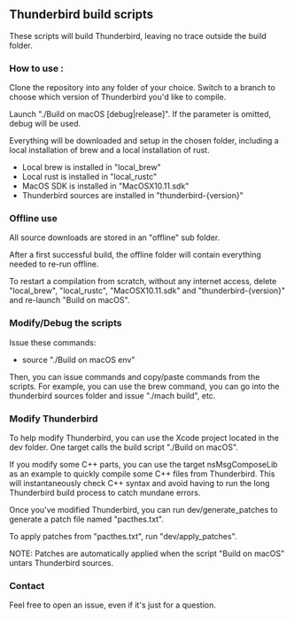## Thunderbird build scripts

These scripts will build Thunderbird, leaving no trace outside the build folder.

### How to use :

Clone the repository into any folder of your choice. Switch to a branch to choose which version of Thunderbird you'd like to compile.

Launch "./Build on macOS [debug|release]". If the parameter is omitted, debug will be used.

Everything will be downloaded and setup in the chosen folder, including a local installation of brew and a local installation of rust.

- Local brew is installed in "local_brew"
- Local rust is installed in "local_rustc"
- MacOS SDK is installed in "MacOSX10.11.sdk"
- Thunderbird sources are installed in "thunderbird-{version}"

### Offline use

All source downloads are stored in an "offline" sub folder.

After a first successful build, the offline folder will contain everything needed to re-run offline.

To restart a compilation from scratch, without any internet access, delete "local_brew", "local_rustc", "MacOSX10.11.sdk" and "thunderbird-{version}" and re-launch "Build on macOS".

### Modify/Debug the scripts

Issue these commands:

- source "./Build on macOS env"

Then, you can issue commands and copy/paste commands from the scripts. For example, you can use the brew command, you can go into the thunderbird sources folder and issue "./mach build", etc.

### Modify Thunderbird

To help modify Thunderbird, you can use the Xcode project located in the dev folder. One target calls the build script "./Build on macOS".

If you modify some C++ parts, you can use the target nsMsgComposeLib as an example to quickly compile some C++ files from Thunderbird. This will instantaneously check C++ syntax and avoid having to run the long Thunderbird build process to catch mundane errors.

Once you've modified Thunderbird, you can run dev/generate_patches to generate a patch file named "pacthes.txt".

To apply patches from "pacthes.txt", run "dev/apply_patches".

NOTE: Patches are automatically applied when the script "Build on macOS" untars Thunderbird sources.

### Contact

Feel free to open an issue, even if it's just for a question.
